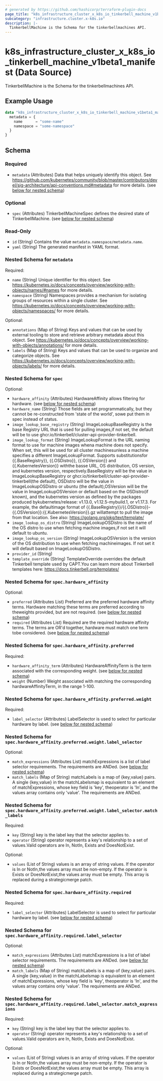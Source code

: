 ```yaml
---
# generated by https://github.com/hashicorp/terraform-plugin-docs
page_title: "k8s_infrastructure_cluster_x_k8s_io_tinkerbell_machine_v1beta1_manifest Data Source - terraform-provider-k8s"
subcategory: "infrastructure.cluster.x-k8s.io"
description: |-
  TinkerbellMachine is the Schema for the tinkerbellmachines API.
---
```


# k8s_infrastructure_cluster_x_k8s_io_tinkerbell_machine_v1beta1_manifest (Data Source)

TinkerbellMachine is the Schema for the tinkerbellmachines API.

## Example Usage

```terraform
data "k8s_infrastructure_cluster_x_k8s_io_tinkerbell_machine_v1beta1_manifest" "example" {
  metadata = {
    name      = "some-name"
    namespace = "some-namespace"
  }
}
```

<!-- schema generated by tfplugindocs -->
## Schema

### Required

- `metadata` (Attributes) Data that helps uniquely identify this object. See https://github.com/kubernetes/community/blob/master/contributors/devel/sig-architecture/api-conventions.md#metadata for more details. (see [below for nested schema](#nestedatt--metadata))

### Optional

- `spec` (Attributes) TinkerbellMachineSpec defines the desired state of TinkerbellMachine. (see [below for nested schema](#nestedatt--spec))

### Read-Only

- `id` (String) Contains the value `metadata.namespace/metadata.name`.
- `yaml` (String) The generated manifest in YAML format.

<a id="nestedatt--metadata"></a>
### Nested Schema for `metadata`

Required:

- `name` (String) Unique identifier for this object. See https://kubernetes.io/docs/concepts/overview/working-with-objects/names/#names for more details.
- `namespace` (String) Namespaces provides a mechanism for isolating groups of resources within a single cluster. See https://kubernetes.io/docs/concepts/overview/working-with-objects/namespaces/ for more details.

Optional:

- `annotations` (Map of String) Keys and values that can be used by external tooling to store and retrieve arbitrary metadata about this object. See https://kubernetes.io/docs/concepts/overview/working-with-objects/annotations/ for more details.
- `labels` (Map of String) Keys and values that can be used to organize and categorize objects. See https://kubernetes.io/docs/concepts/overview/working-with-objects/labels/ for more details.


<a id="nestedatt--spec"></a>
### Nested Schema for `spec`

Optional:

- `hardware_affinity` (Attributes) HardwareAffinity allows filtering for hardware. (see [below for nested schema](#nestedatt--spec--hardware_affinity))
- `hardware_name` (String) Those fields are set programmatically, but they cannot be re-constructed from 'state of the world', sowe put them in spec instead of status.
- `image_lookup_base_registry` (String) ImageLookupBaseRegistry is the base Registry URL that is used for pulling images,if not set, the default will be to use ghcr.io/tinkerbell/cluster-api-provider-tinkerbell.
- `image_lookup_format` (String) ImageLookupFormat is the URL naming format to use for machine images whena machine does not specify. When set, this will be used for all cluster machinesunless a machine specifies a different ImageLookupFormat. Supports substitutionsfor {{.BaseRegistry}}, {{.OSDistro}}, {{.OSVersion}} and {{.KubernetesVersion}} withthe basse URL, OS distribution, OS version, and kubernetes version, respectively.BaseRegistry will be the value in ImageLookupBaseRegistry or ghcr.io/tinkerbell/cluster-api-provider-tinkerbell(the default), OSDistro will be the value in ImageLookupOSDistro or ubuntu (the default),OSVersion will be the value in ImageLookupOSVersion or default based on the OSDistro(if known), and the kubernetes version as defined by the packages produced bykubernetes/release: v1.13.0, v1.12.5-mybuild.1, or v1.17.3. For example, the defaultimage format of {{.BaseRegistry}}/{{.OSDistro}}-{{.OSVersion}}:{{.KubernetesVersion}}.gz willattempt to pull the image from that location. See also: https://golang.org/pkg/text/template/
- `image_lookup_os_distro` (String) ImageLookupOSDistro is the name of the OS distro to use when fetching machine images,if not set it will default to ubuntu.
- `image_lookup_os_version` (String) ImageLookupOSVersion is the version of the OS distribution to use when fetching machineimages. If not set it will default based on ImageLookupOSDistro.
- `provider_id` (String)
- `template_override` (String) TemplateOverride overrides the default Tinkerbell template used by CAPT.You can learn more about Tinkerbell templates here: https://docs.tinkerbell.org/templates/

<a id="nestedatt--spec--hardware_affinity"></a>
### Nested Schema for `spec.hardware_affinity`

Optional:

- `preferred` (Attributes List) Preferred are the preferred hardware affinity terms. Hardware matching these terms are preferred according to theweights provided, but are not required. (see [below for nested schema](#nestedatt--spec--hardware_affinity--preferred))
- `required` (Attributes List) Required are the required hardware affinity terms.  The terms are OR'd together, hardware must match one term tobe considered. (see [below for nested schema](#nestedatt--spec--hardware_affinity--required))

<a id="nestedatt--spec--hardware_affinity--preferred"></a>
### Nested Schema for `spec.hardware_affinity.preferred`

Required:

- `hardware_affinity_term` (Attributes) HardwareAffinityTerm is the term associated with the corresponding weight. (see [below for nested schema](#nestedatt--spec--hardware_affinity--preferred--hardware_affinity_term))
- `weight` (Number) Weight associated with matching the corresponding hardwareAffinityTerm, in the range 1-100.

<a id="nestedatt--spec--hardware_affinity--preferred--hardware_affinity_term"></a>
### Nested Schema for `spec.hardware_affinity.preferred.weight`

Required:

- `label_selector` (Attributes) LabelSelector is used to select for particular hardware by label. (see [below for nested schema](#nestedatt--spec--hardware_affinity--preferred--weight--label_selector))

<a id="nestedatt--spec--hardware_affinity--preferred--weight--label_selector"></a>
### Nested Schema for `spec.hardware_affinity.preferred.weight.label_selector`

Optional:

- `match_expressions` (Attributes List) matchExpressions is a list of label selector requirements. The requirements are ANDed. (see [below for nested schema](#nestedatt--spec--hardware_affinity--preferred--weight--label_selector--match_expressions))
- `match_labels` (Map of String) matchLabels is a map of {key,value} pairs. A single {key,value} in the matchLabelsmap is equivalent to an element of matchExpressions, whose key field is 'key', theoperator is 'In', and the values array contains only 'value'. The requirements are ANDed.

<a id="nestedatt--spec--hardware_affinity--preferred--weight--label_selector--match_expressions"></a>
### Nested Schema for `spec.hardware_affinity.preferred.weight.label_selector.match_labels`

Required:

- `key` (String) key is the label key that the selector applies to.
- `operator` (String) operator represents a key's relationship to a set of values.Valid operators are In, NotIn, Exists and DoesNotExist.

Optional:

- `values` (List of String) values is an array of string values. If the operator is In or NotIn,the values array must be non-empty. If the operator is Exists or DoesNotExist,the values array must be empty. This array is replaced during a strategicmerge patch.





<a id="nestedatt--spec--hardware_affinity--required"></a>
### Nested Schema for `spec.hardware_affinity.required`

Required:

- `label_selector` (Attributes) LabelSelector is used to select for particular hardware by label. (see [below for nested schema](#nestedatt--spec--hardware_affinity--required--label_selector))

<a id="nestedatt--spec--hardware_affinity--required--label_selector"></a>
### Nested Schema for `spec.hardware_affinity.required.label_selector`

Optional:

- `match_expressions` (Attributes List) matchExpressions is a list of label selector requirements. The requirements are ANDed. (see [below for nested schema](#nestedatt--spec--hardware_affinity--required--label_selector--match_expressions))
- `match_labels` (Map of String) matchLabels is a map of {key,value} pairs. A single {key,value} in the matchLabelsmap is equivalent to an element of matchExpressions, whose key field is 'key', theoperator is 'In', and the values array contains only 'value'. The requirements are ANDed.

<a id="nestedatt--spec--hardware_affinity--required--label_selector--match_expressions"></a>
### Nested Schema for `spec.hardware_affinity.required.label_selector.match_expressions`

Required:

- `key` (String) key is the label key that the selector applies to.
- `operator` (String) operator represents a key's relationship to a set of values.Valid operators are In, NotIn, Exists and DoesNotExist.

Optional:

- `values` (List of String) values is an array of string values. If the operator is In or NotIn,the values array must be non-empty. If the operator is Exists or DoesNotExist,the values array must be empty. This array is replaced during a strategicmerge patch.
